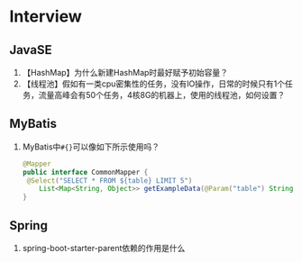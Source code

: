 # Interview

## JavaSE

1. 【HashMap】为什么新建HashMap时最好赋予初始容量？
1. 【线程池】假如有一类cpu密集性的任务，没有IO操作，日常的时候只有1个任务，流量高峰会有50个任务，4核8G的机器上，使用的线程池，如何设置？

## MyBatis

1. MyBatis中`#{}`可以像如下所示使用吗？

   ```java
   @Mapper
   public interface CommonMapper {
   	@Select("SELECT * FROM ${table} LIMIT 5")
       List<Map<String, Object>> getExampleData(@Param("table") String table);
   }
   ```

## Spring

1. spring-boot-starter-parent依赖的作用是什么
